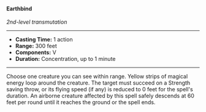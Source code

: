 #### Earthbind
*2nd-level transmutation*
___
- **Casting Time:** 1 action
- **Range:** 300 feet
- **Components:** V
- **Duration:** Concentration, up to 1 minute
---
Choose one creature you can see within range. Yellow strips of magical energy loop around the creature. The target must succeed on a Strength saving throw, or its flying speed (if any) is reduced to 0 feet for the spell's duration. An airborne creature affected by this spell safely descends at 60 feet per round until it reaches the ground or the spell ends.